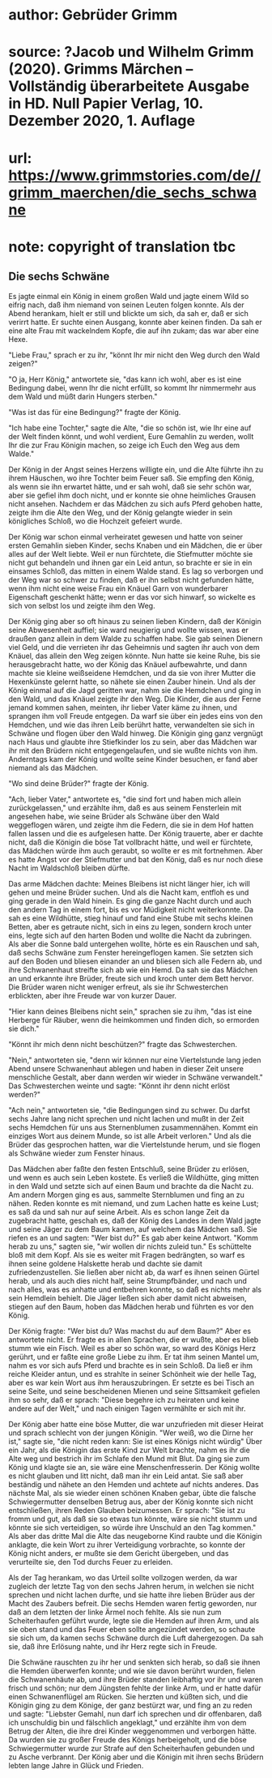 # author: Gebrüder Grimm
# source: ?Jacob und Wilhelm Grimm (2020). Grimms Märchen – Vollständig überarbeitete Ausgabe in HD. Null Papier Verlag, 10. Dezember 2020, 1. Auflage
# url: https://www.grimmstories.com/de//grimm_maerchen/die_sechs_schwane
# note: copyright of translation tbc

## Die sechs Schwäne 

Es jagte einmal ein König in einem großen Wald und jagte einem Wild so
eifrig nach, daß ihm niemand von seinen Leuten folgen konnte. Als der
Abend herankam, hielt er still und blickte um sich, da sah er, daß er
sich verirrt hatte. Er suchte einen Ausgang, konnte aber keinen finden.
Da sah er eine alte Frau mit wackelndem Kopfe, die auf ihn zukam; das
war aber eine Hexe.

"Liebe Frau," sprach er zu ihr, "könnt Ihr mir nicht den Weg durch
den Wald zeigen?"

"O ja, Herr König," antwortete sie, "das kann ich wohl, aber es ist
eine Bedingung dabei, wenn Ihr die nicht erfüllt, so kommt Ihr
nimmermehr aus dem Wald und müßt darin Hungers sterben."

"Was ist das für eine Bedingung?" fragte der König.

"Ich habe eine Tochter," sagte die Alte, "die so schön ist, wie Ihr
eine auf der Welt finden könnt, und wohl verdient, Eure Gemahlin zu
werden, wollt Ihr die zur Frau Königin machen, so zeige ich Euch den Weg
aus dem Walde."

Der König in der Angst seines Herzens willigte ein, und die Alte führte
ihn zu ihrem Häuschen, wo ihre Tochter beim Feuer saß. Sie empfing den
König, als wenn sie ihn erwartet hätte, und er sah wohl, daß sie sehr
schön war, aber sie gefiel ihm doch nicht, und er konnte sie ohne
heimliches Grausen nicht ansehen. Nachdem er das Mädchen zu sich aufs
Pferd gehoben hatte, zeigte ihm die Alte den Weg, und der König gelangte
wieder in sein königliches Schloß, wo die Hochzeit gefeiert wurde.

Der König war schon einmal verheiratet gewesen und hatte von seiner
ersten Gemahlin sieben Kinder, sechs Knaben und ein Mädchen, die er über
alles auf der Welt liebte. Weil er nun fürchtete, die Stiefmutter möchte
sie nicht gut behandeln und ihnen gar ein Leid antun, so brachte er sie
in ein einsames Schloß, das mitten in einem Walde stand. Es lag so
verborgen und der Weg war so schwer zu finden, daß er ihn selbst nicht
gefunden hätte, wenn ihm nicht eine weise Frau ein Knäuel Garn von
wunderbarer Eigenschaft geschenkt hätte; wenn er das vor sich hinwarf,
so wickelte es sich von selbst los und zeigte ihm den Weg.

Der König ging aber so oft hinaus zu seinen lieben Kindern, daß der
Königin seine Abwesenheit auffiel; sie ward neugierig und wollte wissen,
was er draußen ganz allein in dem Walde zu schaffen habe. Sie gab seinen
Dienern viel Geld, und die verrieten ihr das Geheimnis und sagten ihr
auch von dem Knäuel, das allein den Weg zeigen könnte. Nun hatte sie
keine Ruhe, bis sie herausgebracht hatte, wo der König das Knäuel
aufbewahrte, und dann machte sie kleine weißseidene Hemdchen, und da sie
von ihrer Mutter die Hexenkünste gelernt hatte, so nähete sie einen
Zauber hinein. Und als der König einmal auf die Jagd geritten war, nahm
sie die Hemdchen und ging in den Wald, und das Knäuel zeigte ihr den
Weg. Die Kinder, die aus der Ferne jemand kommen sahen, meinten, ihr
lieber Vater käme zu ihnen, und sprangen ihm voll Freude entgegen. Da
warf sie über ein jedes eins von den Hemdchen, und wie das ihren Leib
berührt hatte, verwandelten sie sich in Schwäne und flogen über den Wald
hinweg. Die Königin ging ganz vergnügt nach Haus und glaubte ihre
Stiefkinder los zu sein, aber das Mädchen war ihr mit den Brüdern nicht
entgegengelaufen, und sie wußte nichts von ihm. Anderntags kam der König
und wollte seine Kinder besuchen, er fand aber niemand als das Mädchen.

"Wo sind deine Brüder?" fragte der König.

"Ach, lieber Vater," antwortete es, "die sind fort und haben mich
allein zurückgelassen," und erzählte ihm, daß es aus seinem Fensterlein
mit angesehen habe, wie seine Brüder als Schwäne über den Wald
weggeflogen wären, und zeigte ihm die Federn, die sie in dem Hof hatten
fallen lassen und die es aufgelesen hatte. Der König trauerte, aber er
dachte nicht, daß die Königin die böse Tat vollbracht hätte, und weil er
fürchtete, das Mädchen würde ihm auch geraubt, so wollte er es mit
fortnehmen. Aber es hatte Angst vor der Stiefmutter und bat den König,
daß es nur noch diese Nacht im Waldschloß bleiben dürfte.

Das arme Mädchen dachte: Meines Bleibens ist nicht länger hier, ich will
gehen und meine Brüder suchen. Und als die Nacht kam, entfloh es und
ging gerade in den Wald hinein. Es ging die ganze Nacht durch und auch
den andern Tag in einem fort, bis es vor Müdigkeit nicht weiterkonnte.
Da sah es eine Wildhütte, stieg hinauf und fand eine Stube mit sechs
kleinen Betten, aber es getraute nicht, sich in eins zu legen, sondern
kroch unter eins, legte sich auf den harten Boden und wollte die Nacht
da zubringen. Als aber die Sonne bald untergehen wollte, hörte es ein
Rauschen und sah, daß sechs Schwäne zum Fenster hereingeflogen kamen.
Sie setzten sich auf den Boden und bliesen einander an und bliesen sich
alle Federn ab, und ihre Schwanenhaut streifte sich ab wie ein Hemd. Da
sah sie das Mädchen an und erkannte ihre Brüder, freute sich und kroch
unter dem Bett hervor. Die Brüder waren nicht weniger erfreut, als sie
ihr Schwesterchen erblickten, aber ihre Freude war von kurzer Dauer.

"Hier kann deines Bleibens nicht sein," sprachen sie zu ihm, "das ist
eine Herberge für Räuber, wenn die heimkommen und finden dich, so
ermorden sie dich."

"Könnt ihr mich denn nicht beschützen?" fragte das Schwesterchen.

"Nein," antworteten sie, "denn wir können nur eine Viertelstunde lang
jeden Abend unsere Schwanenhaut ablegen und haben in dieser Zeit unsere
menschliche Gestalt, aber dann werden wir wieder in Schwäne
verwandelt." Das Schwesterchen weinte und sagte: "Könnt ihr denn nicht
erlöst werden?"

"Ach nein," antworteten sie, "die Bedingungen sind zu schwer. Du
darfst sechs Jahre lang nicht sprechen und nicht lachen und mußt in der
Zeit sechs Hemdchen für uns aus Sternenblumen zusammennähen. Kommt ein
einziges Wort aus deinem Munde, so ist alle Arbeit verloren." Und als
die Brüder das gesprochen hatten, war die Viertelstunde herum, und sie
flogen als Schwäne wieder zum Fenster hinaus.

Das Mädchen aber faßte den festen Entschluß, seine Brüder zu erlösen,
und wenn es auch sein Leben kostete. Es verließ die Wildhütte, ging
mitten in den Wald und setzte sich auf einen Baum und brachte da die
Nacht zu. Am andern Morgen ging es aus, sammelte Sternblumen und fing an
zu nähen. Reden konnte es mit niemand, und zum Lachen hatte es keine
Lust; es saß da und sah nur auf seine Arbeit. Als es schon lange Zeit da
zugebracht hatte, geschah es, daß der König des Landes in dem Wald jagte
und seine Jäger zu dem Baum kamen, auf welchem das Mädchen saß. Sie
riefen es an und sagten: "Wer bist du?" Es gab aber keine Antwort.
"Komm herab zu uns," sagten sie, "wir wollen dir nichts zuleid tun."
Es schüttelte bloß mit dem Kopf. Als sie es weiter mit Fragen
bedrängten, so warf es ihnen seine goldene Halskette herab und dachte
sie damit zufriedenzustellen. Sie ließen aber nicht ab, da warf es ihnen
seinen Gürtel herab, und als auch dies nicht half, seine Strumpfbänder,
und nach und nach alles, was es anhatte und entbehren konnte, so daß es
nichts mehr als sein Hemdlein behielt. Die Jäger ließen sich aber damit
nicht abweisen, stiegen auf den Baum, hoben das Mädchen herab und
führten es vor den König.

Der König fragte: "Wer bist du? Was machst du auf dem Baum?" Aber es
antwortete nicht. Er fragte es in allen Sprachen, die er wußte, aber es
blieb stumm wie ein Fisch. Weil es aber so schön war, so ward des Königs
Herz gerührt, und er faßte eine große Liebe zu ihm. Er tat ihm seinen
Mantel um, nahm es vor sich aufs Pferd und brachte es in sein Schloß. Da
ließ er ihm reiche Kleider antun, und es strahlte in seiner Schönheit
wie der helle Tag, aber es war kein Wort aus ihm herauszubringen. Er
setzte es bei Tisch an seine Seite, und seine bescheidenen Mienen und
seine Sittsamkeit gefielen ihm so sehr, daß er sprach: "Diese begehre
ich zu heiraten und keine andere auf der Welt," und nach einigen Tagen
vermählte er sich mit ihr.

Der König aber hatte eine böse Mutter, die war unzufrieden mit dieser
Heirat und sprach schlecht von der jungen Königin. "Wer weiß, wo die
Dirne her ist," sagte sie, "die nicht reden kann: Sie ist eines Königs
nicht würdig" Über ein Jahr, als die Königin das erste Kind zur Welt
brachte, nahm es ihr die Alte weg und bestrich ihr im Schlafe den Mund
mit Blut. Da ging sie zum König und klagte sie an, sie wäre eine
Menschenfresserin. Der König wollte es nicht glauben und litt nicht, daß
man ihr ein Leid antat. Sie saß aber beständig und nähete an den Hemden
und achtete auf nichts anderes. Das nächste Mal, als sie wieder einen
schönen Knaben gebar, übte die falsche Schwiegermutter denselben Betrug
aus, aber der König konnte sich nicht entschließen, ihren Reden Glauben
beizumessen. Er sprach: "Sie ist zu fromm und gut, als daß sie so etwas
tun könnte, wäre sie nicht stumm und könnte sie sich verteidigen, so
würde ihre Unschuld an den Tag kommen." Als aber das dritte Mal die
Alte das neugeborne Kind raubte und die Königin anklagte, die kein Wort
zu ihrer Verteidigung vorbrachte, so konnte der König nicht anders, er
mußte sie dem Gericht übergeben, und das verurteilte sie, den Tod durchs
Feuer zu erleiden.

Als der Tag herankam, wo das Urteil sollte vollzogen werden, da war
zugleich der letzte Tag von den sechs Jahren herum, in welchen sie nicht
sprechen und nicht lachen durfte, und sie hatte ihre lieben Brüder aus
der Macht des Zaubers befreit. Die sechs Hemden waren fertig geworden,
nur daß an dem letzten der linke Ärmel noch fehlte. Als sie nun zum
Scheiterhaufen geführt wurde, legte sie die Hemden auf ihren Arm, und
als sie oben stand und das Feuer eben sollte angezündet werden, so
schaute sie sich um, da kamen sechs Schwäne durch die Luft dahergezogen.
Da sah sie, daß ihre Erlösung nahte, und ihr Herz regte sich in Freude.

Die Schwäne rauschten zu ihr her und senkten sich herab, so daß sie
ihnen die Hemden überwerfen konnte; und wie sie davon berührt wurden,
fielen die Schwanenhäute ab, und ihre Brüder standen leibhaftig vor ihr
und waren frisch und schön; nur dem Jüngsten fehlte der linke Arm, und
er hatte dafür einen Schwanenflügel am Rücken. Sie herzten und küßten
sich, und die Königin ging zu dem Könige, der ganz bestürzt war, und
fing an zu reden und sagte: "Liebster Gemahl, nun darf ich sprechen und
dir offenbaren, daß ich unschuldig bin und fälschlich angeklagt," und
erzählte ihm von dem Betrug der Alten, die ihre drei Kinder weggenommen
und verborgen hätte. Da wurden sie zu großer Freude des Königs
herbeigeholt, und die böse Schwiegermutter wurde zur Strafe auf den
Scheiterhaufen gebunden und zu Asche verbrannt. Der König aber und die
Königin mit ihren sechs Brüdern lebten lange Jahre in Glück und Frieden.
